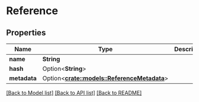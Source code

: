 # Reference

## Properties

Name | Type | Description | Notes
------------ | ------------- | ------------- | -------------
**name** | **String** |  | 
**hash** | Option<**String**> |  | [optional]
**metadata** | Option<[**crate::models::ReferenceMetadata**](ReferenceMetadata.md)> |  | [optional]

[[Back to Model list]](../README.md#documentation-for-models) [[Back to API list]](../README.md#documentation-for-api-endpoints) [[Back to README]](../README.md)


